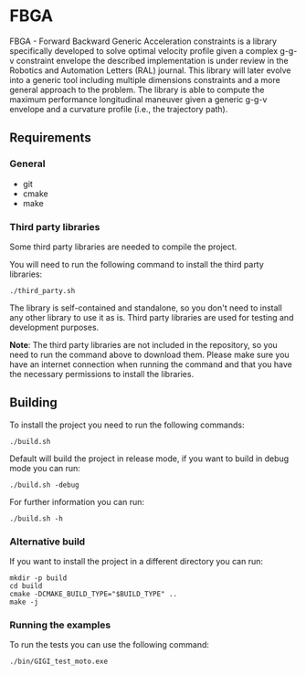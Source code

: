 FBGA
=========

FBGA - Forward Backward Generic Acceleration constraints is a library specifically developed to solve optimal velocity profile given a complex g-g-v constraint envelope the described implementation is under review in the Robotics and Automation Letters (RAL) journal.
This library will later evolve into a generic tool including multiple dimensions constraints and a more general approach to the problem.
The library is able to compute the maximum performance longitudinal maneuver given a generic g-g-v envelope and a curvature profile (i.e., the trajectory path).

## Requirements

### General

- git
- cmake
- make

### Third party libraries

Some third party libraries are needed to compile the project.

You will need to run the following command to install the third party libraries:

```{shell}
./third_party.sh
```

The library is self-contained and standalone, so you don't need to install any other library to use it as is. Third party libraries are used for testing and development purposes.

<!-- Note -->

**Note**: The third party libraries are not included in the repository, so you need to run the command above to download them. Please make sure you have an internet connection when running the command and that you have the necessary permissions to install the libraries.

## Building

To install the project you need to run the following commands:

```{shell}
./build.sh
```

Default will build the project in release mode, if you want to build in debug mode you can run:

```{shell}
./build.sh -debug
```

For further information you can run:

```{shell}
./build.sh -h
```

### Alternative build

If you want to install the project in a different directory you can run:

```{shell}
mkdir -p build
cd build
cmake -DCMAKE_BUILD_TYPE="$BUILD_TYPE" ..
make -j
```

### Running the examples 

To run the tests you can use the following command:

```{shell}
./bin/GIGI_test_moto.exe
```
